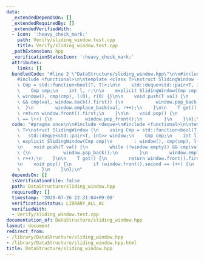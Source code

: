 ```yaml
---
data:
  _extendedDependsOn: []
  _extendedRequiredBy: []
  _extendedVerifiedWith:
  - icon: ':heavy_check_mark:'
    path: Verify/sliding_window.test.cpp
    title: Verify/sliding_window.test.cpp
  _pathExtension: hpp
  _verificationStatusIcon: ':heavy_check_mark:'
  attributes:
    links: []
  bundledCode: "#line 2 \"DataStructure/sliding_window.hpp\"\n\n#include <deque>\n\
    #include <functional>\n\ntemplate <class T>\nstruct SlidingWindow {\n    using\
    \ Cmp = std::function<bool(T, T)>;\n\n    std::deque<std::pair<T, int>> window;\n\
    \    Cmp cmp;\n    int l, r;\n\n    explicit SlidingWindow(Cmp cmp)\n        :\
    \ window(), cmp(cmp), l(0), r(0) {}\n\n    void push(T val) {\n        while (!window.empty()\
    \ && cmp(val, window.back().first)) {\n            window.pop_back();\n      \
    \  }\n        window.emplace_back(val, r++);\n    }\n\n    T get() {\n       \
    \ return window.front().first;\n    }\n\n    void pop() {\n        if (window.front().second\
    \ == l++) {\n            window.pop_front();\n        }\n    }\n};\n"
  code: "#pragma once\n\n#include <deque>\n#include <functional>\n\ntemplate <class\
    \ T>\nstruct SlidingWindow {\n    using Cmp = std::function<bool(T, T)>;\n\n \
    \   std::deque<std::pair<T, int>> window;\n    Cmp cmp;\n    int l, r;\n\n   \
    \ explicit SlidingWindow(Cmp cmp)\n        : window(), cmp(cmp), l(0), r(0) {}\n\
    \n    void push(T val) {\n        while (!window.empty() && cmp(val, window.back().first))\
    \ {\n            window.pop_back();\n        }\n        window.emplace_back(val,\
    \ r++);\n    }\n\n    T get() {\n        return window.front().first;\n    }\n\
    \n    void pop() {\n        if (window.front().second == l++) {\n            window.pop_front();\n\
    \        }\n    }\n};\n"
  dependsOn: []
  isVerificationFile: false
  path: DataStructure/sliding_window.hpp
  requiredBy: []
  timestamp: '2020-07-26 22:31:04+09:00'
  verificationStatus: LIBRARY_ALL_AC
  verifiedWith:
  - Verify/sliding_window.test.cpp
documentation_of: DataStructure/sliding_window.hpp
layout: document
redirect_from:
- /library/DataStructure/sliding_window.hpp
- /library/DataStructure/sliding_window.hpp.html
title: DataStructure/sliding_window.hpp
---
```

